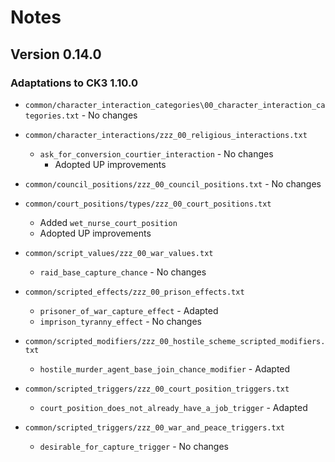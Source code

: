 # Notes

## Version 0.14.0

### Adaptations to CK3 1.10.0

* `common/character_interaction_categories\00_character_interaction_categories.txt` - No changes

* `common/character_interactions/zzz_00_religious_interactions.txt`
  * `ask_for_conversion_courtier_interaction` - No changes
    * Adopted UP improvements

* `common/council_positions/zzz_00_council_positions.txt` - No changes

* `common/court_positions/types/zzz_00_court_positions.txt`
  * Added `wet_nurse_court_position`
  * Adopted UP improvements

* `common/script_values/zzz_00_war_values.txt`
  * `raid_base_capture_chance` - No changes

* `common/scripted_effects/zzz_00_prison_effects.txt`
  * `prisoner_of_war_capture_effect` - Adapted
  * `imprison_tyranny_effect` - No changes

* `common/scripted_modifiers/zzz_00_hostile_scheme_scripted_modifiers.txt`
  * `hostile_murder_agent_base_join_chance_modifier` - Adapted

* `common/scripted_triggers/zzz_00_court_position_triggers.txt`
  * `court_position_does_not_already_have_a_job_trigger` - Adapted

* `common/scripted_triggers/zzz_00_war_and_peace_triggers.txt`
  * `desirable_for_capture_trigger` - No changes
